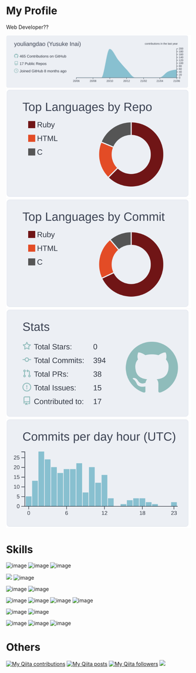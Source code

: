 # My Profile
Web Developer??

[![](https://raw.githubusercontent.com/youliangdao/youliangdao/master/profile-summary-card-output/nord_bright/0-profile-details.svg)](https://github.com/vn7n24fzkq/github-profile-summary-cards)
[![](https://raw.githubusercontent.com/youliangdao/youliangdao/master/profile-summary-card-output/nord_bright/1-repos-per-language.svg)](https://github.com/vn7n24fzkq/github-profile-summary-cards) [![](https://raw.githubusercontent.com/youliangdao/youliangdao/master/profile-summary-card-output/nord_bright/2-most-commit-language.svg)](https://github.com/vn7n24fzkq/github-profile-summary-cards)
[![](https://raw.githubusercontent.com/youliangdao/youliangdao/master/profile-summary-card-output/nord_bright/3-stats.svg)](https://github.com/vn7n24fzkq/github-profile-summary-cards) [![](https://raw.githubusercontent.com/youliangdao/youliangdao/master/profile-summary-card-output/nord_bright/4-productive-time.svg)](https://github.com/vn7n24fzkq/github-profile-summary-cards)

# Skills
![image](https://user-images.githubusercontent.com/72332502/122312224-bb32cf00-cf4e-11eb-9e77-93f2e7dc353a.png)
![image](https://user-images.githubusercontent.com/72332502/122312394-15cc2b00-cf4f-11eb-869f-46577e8a5edb.png)
![image](https://user-images.githubusercontent.com/72332502/122312437-2b415500-cf4f-11eb-8289-03b010e75923.png)

![](https://img.shields.io/badge/-Rails-CC0000.svg?logo=rails&style=flat)
![image](https://user-images.githubusercontent.com/72332502/122312596-78252b80-cf4f-11eb-8ed6-d4e1c1922ec3.png)

![image](https://user-images.githubusercontent.com/72332502/122311951-3d6ec380-cf4e-11eb-872a-7e8d307cbb81.png)
![image](https://user-images.githubusercontent.com/72332502/122311970-4364a480-cf4e-11eb-8aa2-72a48d2372dd.png)

![image](https://user-images.githubusercontent.com/72332502/122312006-57100b00-cf4e-11eb-9b53-4b33628306b9.png)
![image](https://user-images.githubusercontent.com/72332502/122312026-6000dc80-cf4e-11eb-9713-0f53438fa4ce.png)
![image](https://user-images.githubusercontent.com/72332502/122312052-6c853500-cf4e-11eb-8f04-c04fe4d94118.png)
![image](https://user-images.githubusercontent.com/72332502/122313954-2e8a1000-cf52-11eb-8c9c-2c3ba2d49e63.png)

![image](https://user-images.githubusercontent.com/72332502/122312067-7149e900-cf4e-11eb-9624-0011705c9325.png)
![image](https://user-images.githubusercontent.com/72332502/122312073-74dd7000-cf4e-11eb-9db1-043abad1ddeb.png)

![image](https://user-images.githubusercontent.com/72332502/122312085-7ad35100-cf4e-11eb-8667-3d6601534808.png)
![image](https://user-images.githubusercontent.com/72332502/122312099-7eff6e80-cf4e-11eb-9067-346069f56c8c.png)
![image](https://user-images.githubusercontent.com/72332502/122312106-8292f580-cf4e-11eb-9d8d-fb81e7b85e5c.png)

# Others
[![My Qiita contributions](https://qiita-badge.apiapi.app/s/yusuke_blog1026/contributions.svg)](http://qiita.com/yusuke_blog1026)
[![My Qiita posts](https://qiita-badge.apiapi.app/s/yusuke_blog1026/posts.svg)](http://qiita.com/yusuke_blog1026)
[![My Qiita followers](https://qiita-badge.apiapi.app/s/yusuke_blog1026/followers.svg)](http://qiita.com/yusuke_blog1026)
![](https://komarev.com/ghpvc/?username=youliangdao&color=green)

